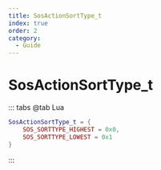 ```yaml
---
title: SosActionSortType_t
index: true
order: 2
category:
  - Guide
---
```


# SosActionSortType_t
::: tabs
@tab Lua
```lua
SosActionSortType_t = {
    SOS_SORTTYPE_HIGHEST = 0x0,
    SOS_SORTTYPE_LOWEST = 0x1
}
```
:::